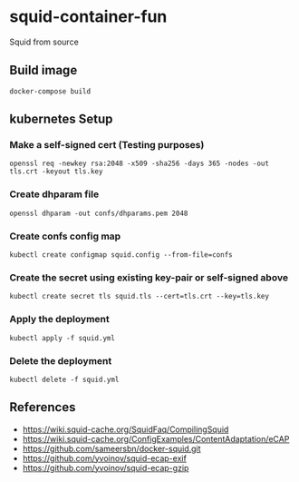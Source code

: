 # squid-container-fun
Squid from source

## Build image
```
docker-compose build
```

## kubernetes Setup

### Make a self-signed cert (Testing purposes)
```
openssl req -newkey rsa:2048 -x509 -sha256 -days 365 -nodes -out tls.crt -keyout tls.key
```

### Create dhparam file
```
openssl dhparam -out confs/dhparams.pem 2048
```

### Create confs config map
```
kubectl create configmap squid.config --from-file=confs
```

### Create the secret using existing key-pair or self-signed above
```
kubectl create secret tls squid.tls --cert=tls.crt --key=tls.key
```

### Apply the deployment
```
kubectl apply -f squid.yml
```

### Delete the deployment
```
kubectl delete -f squid.yml
```

## References
* https://wiki.squid-cache.org/SquidFaq/CompilingSquid
* https://wiki.squid-cache.org/ConfigExamples/ContentAdaptation/eCAP
* https://github.com/sameersbn/docker-squid.git
* https://github.com/yvoinov/squid-ecap-exif
* https://github.com/yvoinov/squid-ecap-gzip
